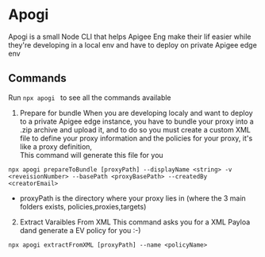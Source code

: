 # Apogi
Apogi is a small Node CLI that helps Apigee Eng make their lif easier while they're developing
in a local env and have to deploy on private Apigee edge env

## Commands
Run ```npx apogi ``` to see all the commands available

1. Prepare for bundle
   When you are developing localy and want to deploy to a private Apigee edge instance, you have to bundle your proxy into a .zip archive and upload it, and to do so you must create a custom XML file to define your proxy information and  the policies for your proxy, it's like a proxy definition,   
This command will generate this file for you     
```
npx apogi prepareToBundle [proxyPath] --displayName <string> -v <reveisionNumber> --basePath <proxyBasePath> --createdBy <creatorEmail>
```
- proxyPath is the directory where your proxy lies in (where the 3 main folders exists, policies,proxies,targets)

2. Extract Varaibles From XML
This command asks you for a XML Payloa dand generate a EV policy for you :-)
```
npx apogi extractFromXML [proxyPath] --name <policyName>
```

